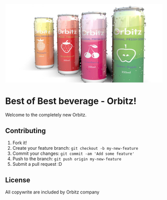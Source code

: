 ![alt text](images/hero.jpg "orbitz")


# Best of Best beverage - Orbitz! 

Welcome to the completely new Orbitz.


## Contributing

1. Fork it!
2. Create your feature branch: `git checkout -b my-new-feature`
3. Commit your changes: `git commit -am 'Add some feature'`
4. Push to the branch: `git push origin my-new-feature`
5. Submit a pull request :D


## License

All copywrite are included by Orbitz company